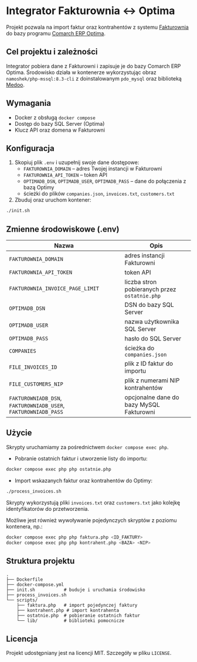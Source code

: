 # Integrator Fakturownia ↔ Optima

Projekt pozwala na import faktur oraz kontrahentów z systemu [Fakturownia](https://fakturownia.pl/) do bazy programu [Comarch ERP Optima](https://www.comarch.pl/erp/comarch-optima/).

## Cel projektu i zależności

Integrator pobiera dane z Fakturowni i zapisuje je do bazy Comarch ERP Optima. Środowisko działa w kontenerze wykorzystując obraz `namoshek/php-mssql:8.3-cli` z doinstalowanym `pdo_mysql` oraz biblioteką [Medoo](https://medoo.in).


## Wymagania

* Docker z obsługą `docker compose`
* Dostęp do bazy SQL Server (Optima)
* Klucz API oraz domena w Fakturowni

## Konfiguracja

1. Skopiuj plik `.env` i uzupełnij swoje dane dostępowe:
   - `FAKTUROWNIA_DOMAIN` – adres Twojej instancji w Fakturowni
   - `FAKTUROWNIA_API_TOKEN` – token API
   - `OPTIMADB_DSN`, `OPTIMADB_USER`, `OPTIMADB_PASS` – dane do połączenia z bazą Optimy
   - ścieżki do plików `companies.json`, `invoices.txt`, `customers.txt`
2. Zbuduj oraz uruchom kontener:

```bash
./init.sh
```


## Zmienne środowiskowe (.env)

| Nazwa | Opis |
| ----- | ---- |
| `FAKTUROWNIA_DOMAIN` | adres instancji Fakturowni |
| `FAKTUROWNIA_API_TOKEN` | token API |
| `FAKTUROWNIA_INVOICE_PAGE_LIMIT` | liczba stron pobieranych przez `ostatnie.php` |
| `OPTIMADB_DSN` | DSN do bazy SQL Server |
| `OPTIMADB_USER` | nazwa użytkownika SQL Server |
| `OPTIMADB_PASS` | hasło do SQL Server |
| `COMPANIES` | ścieżka do `companies.json` |
| `FILE_INVOICES_ID` | plik z ID faktur do importu |
| `FILE_CUSTOMERS_NIP` | plik z numerami NIP kontrahentów |
| `FAKTUROWNIADB_DSN`, `FAKTUROWNIADB_USER`, `FAKTUROWNIADB_PASS` | opcjonalne dane do bazy MySQL Fakturowni |

## Użycie
Skrypty uruchamiamy za pośrednictwem `docker compose exec php`.

* Pobranie ostatnich faktur i utworzenie listy do importu:

```bash
docker compose exec php php ostatnie.php
```

* Import wskazanych faktur oraz kontrahentów do Optimy:

```bash
./process_invoices.sh
```

Skrypty wykorzystują pliki `invoices.txt` oraz `customers.txt` jako kolejkę identyfikatorów do przetworzenia.

Możliwe jest również wywoływanie pojedynczych skryptów z poziomu kontenera, np.:

```bash
docker compose exec php php faktura.php <ID_FAKTURY>
docker compose exec php php kontrahent.php <BAZA> <NIP>
```

## Struktura projektu

```
.
├── Dockerfile
├── docker-compose.yml
├── init.sh           # buduje i uruchamia środowisko
├── process_invoices.sh
└── scripts/
    ├── faktura.php   # import pojedynczej faktury
    ├── kontrahent.php # import kontrahenta
    ├── ostatnie.php  # pobieranie ostatnich faktur
    └── lib/          # biblioteki pomocnicze
```

## Licencja

Projekt udostępniany jest na licencji MIT. Szczegóły w pliku `LICENSE`.
